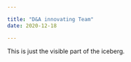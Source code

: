 ```yaml
---

title: "D&A innovating Team"
date: 2020-12-18

---
```

This is just the visible part of the iceberg.
